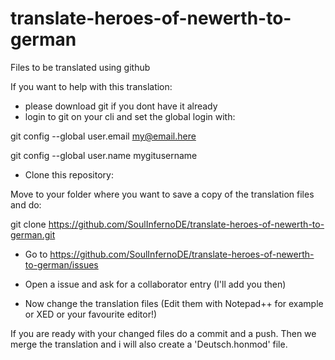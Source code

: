 # translate-heroes-of-newerth-to-german
Files to be translated using github


If you want to help with this translation:

- please download git if you dont have it already
- login to git on your cli and set the global login with:

git config --global user.email my@email.here

git config --global user.name mygitusername


- Clone this repository:

Move to your folder where you want to save a copy of the translation files and do:

git clone https://github.com/SoulInfernoDE/translate-heroes-of-newerth-to-german.git


- Go to https://github.com/SoulInfernoDE/translate-heroes-of-newerth-to-german/issues

- Open a issue and ask for a collaborator entry (I'll add you then)

- Now change the translation files (Edit them with Notepad++ for example or XED or your favourite editor!)

If you are ready with your changed files do a commit and a push. Then we merge the translation and i will also create a 'Deutsch.honmod' file.
